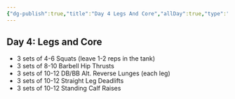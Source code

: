 ```yaml
---
{"dg-publish":true,"title":"Day 4 Legs And Core","allDay":true,"type":"recurring","daysOfWeek":["S"],"startRecur":"2023-07-08","banner":"![Hot girl laying on a Lotus.jpg](/img/user/Resources/%F0%9F%93%81%20Files/%F0%9F%93%B8Images/Hot%20girl%20laying%20on%20a%20Lotus.jpg)","banner_y":0.77667,"permalink":"/full-calender/every-s-day-4-legs-and-core/","dgPassFrontmatter":true,"noteIcon":"1","created":"2023-11-14T21:08:39.523+05:30","updated":"2023-12-12T23:33:13.498+05:30"}
---
```


## Day 4: Legs and Core
- 3 sets of 4-6 Squats (leave 1-2 reps in the tank)
- 3 sets of 8-10 Barbell Hip Thrusts
- 3 sets of 10-12 DB/BB Alt. Reverse Lunges (each leg)
- 3 sets of 10-12 Straight Leg Deadlifts
- 3 sets of 10-12 Standing Calf Raises